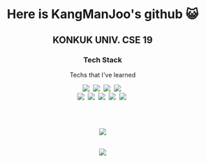 <h1 align="center"> Here is KangManJoo's github 😺</h1>
<h2 align="center"> KONKUK UNIV. CSE 19</h2>

<!--
**eogns47/eogns47** is a ✨ _special_ ✨ repository because its `README.md` (this file) appears on your GitHub profile.

Here are some ideas to get you started:

- 🔭 I’m currently working on ...
- 🌱 I’m currently learning ...
- 👯 I’m looking to collaborate on ...
- 🤔 I’m looking for help with ...
- 💬 Ask me about ...
- 📫 How to reach me: ...
- 😄 Pronouns: ...
- ⚡ Fun fact: ...
-->
<h3 align="center"> Tech Stack </h3>

<p align="center"> Techs that I've learned </p>

<p align="center">
  <img src="https://img.shields.io/badge/Python-3766AB?style=flat-square&logo=Python&logoColor=white"/></a>&nbsp 
  <img src="https://img.shields.io/badge/Java-007396?style=flat-square&logo=Java&logoColor=white"/></a>&nbsp 
  <img src="https://img.shields.io/badge/C++-00599C?style=flat-square&logo=C%2B%2B&logoColor=white"/></a>&nbsp 
  <img src="https://img.shields.io/badge/C-A8B9CC?style=flat-square&logo=C&logoColor=white"/></a>&nbsp 
    <br>
  <img src="https://img.shields.io/badge/HTML-E34F26?style=flat-square&logo=HTML&logoColor=white"/></a>&nbsp 
  <img src="https://img.shields.io/badge/Javascript-ffb13b?style=flat-square&logo=javascript&logoColor=white"/></a>&nbsp 
  <img src="https://img.shields.io/badge/css-1572B6?style=flat-square&logo=css3&logoColor=white"/></a>&nbsp 
  <img src="https://img.shields.io/badge/Node.js-339933?style=flat-square&logo=Node.js&logoColor=white"/></a>&nbsp 
  <img src="https://img.shields.io/badge/react-61DAFB?style=flat-square&logo=react&logoColor=white"/></a>&nbsp
</p>
</br>
</br>
<p align="center">
<a href="https://opgc.me/#/users/eogns47" target="_blank"><img src="https://api.opgc.me/githubs/users/eogns47/tag/?theme=basic" /></a>
</p>
<br>
<div align="center" >
 <img src="https://github-readme-stats.vercel.app/api?username=eogns47&show_icons=true&theme=radical&card_width=400"/>
</div>
